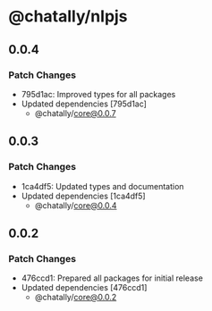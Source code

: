 # @chatally/nlpjs

## 0.0.4

### Patch Changes

- 795d1ac: Improved types for all packages
- Updated dependencies [795d1ac]
  - @chatally/core@0.0.7

## 0.0.3

### Patch Changes

- 1ca4df5: Updated types and documentation
- Updated dependencies [1ca4df5]
  - @chatally/core@0.0.4

## 0.0.2

### Patch Changes

- 476ccd1: Prepared all packages for initial release
- Updated dependencies [476ccd1]
  - @chatally/core@0.0.2
